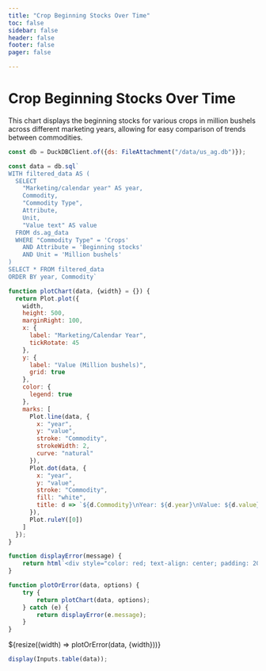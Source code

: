 ```yaml
---
title: "Crop Beginning Stocks Over Time"
toc: false
sidebar: false
header: false
footer: false
pager: false

---
```


# Crop Beginning Stocks Over Time

This chart displays the beginning stocks for various crops in million bushels across different marketing years, allowing for easy comparison of trends between commodities.


```js
const db = DuckDBClient.of({ds: FileAttachment("/data/us_ag.db")});
```

```js
const data = db.sql`
WITH filtered_data AS (
  SELECT 
    "Marketing/calendar year" AS year,
    Commodity,
    "Commodity Type",
    Attribute,
    Unit,
    "Value text" AS value
  FROM ds.ag_data
  WHERE "Commodity Type" = 'Crops'
    AND Attribute = 'Beginning stocks'
    AND Unit = 'Million bushels'
)
SELECT * FROM filtered_data
ORDER BY year, Commodity`
```


```js
function plotChart(data, {width} = {}) {
  return Plot.plot({
    width,
    height: 500,
    marginRight: 100,
    x: {
      label: "Marketing/Calendar Year",
      tickRotate: 45
    },
    y: {
      label: "Value (Million bushels)",
      grid: true
    },
    color: {
      legend: true
    },
    marks: [
      Plot.line(data, {
        x: "year",
        y: "value",
        stroke: "Commodity",
        strokeWidth: 2,
        curve: "natural"
      }),
      Plot.dot(data, {
        x: "year",
        y: "value",
        stroke: "Commodity",
        fill: "white",
        title: d => `${d.Commodity}\nYear: ${d.year}\nValue: ${d.value}`
      }),
      Plot.ruleY([0])
    ]
  });
}

function displayError(message) {
    return html`<div style="color: red; text-align: center; padding: 20px;">Error: ${message}</div>`;
}

function plotOrError(data, options) {
    try {
        return plotChart(data, options);
    } catch (e) {
        return displayError(e.message);
    }
}
```


<div class="grid grid-cols-1">
    <div class="card">
        ${resize((width) => plotOrError(data, {width}))}
    </div>
</div>

```js
display(Inputs.table(data));
```